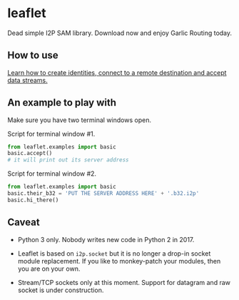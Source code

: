# leaflet
Dead simple I2P SAM library. Download now and enjoy Garlic Routing today.

## How to use

[Learn how to create identities, connect to a remote destination and accept data streams.](leaflet/examples/basic.py)

## An example to play with

Make sure you have two terminal windows open.

Script for terminal window #1.

```python
from leaflet.examples import basic
basic.accept()
# it will print out its server address
```

Script for terminal window #2.

```python
from leaflet.examples import basic
basic.their_b32 = 'PUT THE SERVER ADDRESS HERE' + '.b32.i2p'
basic.hi_there()
```

## Caveat

- Python 3 only. Nobody writes new code in Python 2 in 2017.

- Leaflet is based on `i2p.socket` but it is no longer a drop-in socket module replacement. If you like to monkey-patch your modules, then you are on your own.

- Stream/TCP sockets only at this moment. Support for datagram and raw socket is under construction.
